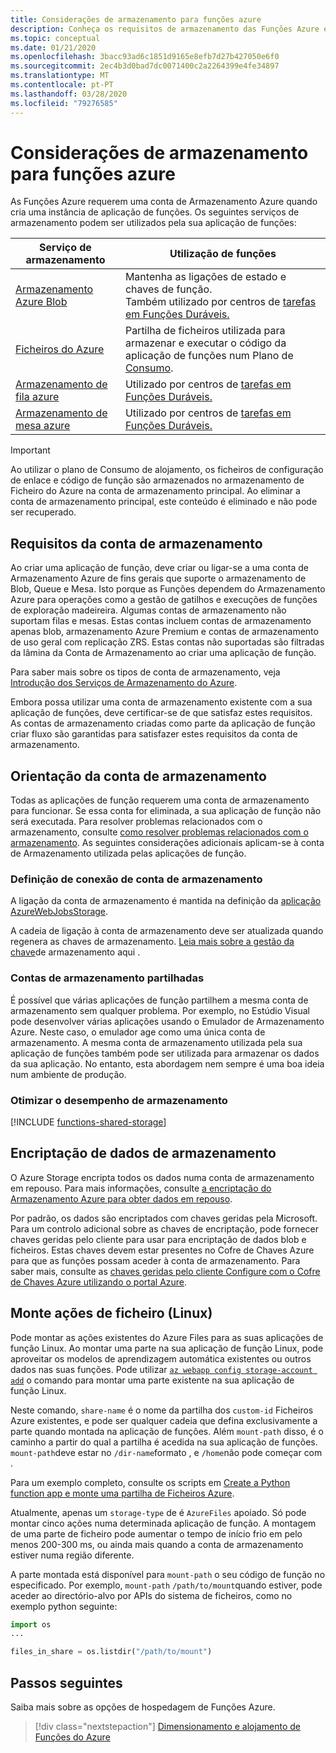 ```yaml
---
title: Considerações de armazenamento para funções azure
description: Conheça os requisitos de armazenamento das Funções Azure e sobre encriptar dados armazenados.
ms.topic: conceptual
ms.date: 01/21/2020
ms.openlocfilehash: 3bacc93ad6c1851d9165e8efb7d27b427050e6f0
ms.sourcegitcommit: 2ec4b3d0bad7dc0071400c2a2264399e4fe34897
ms.translationtype: MT
ms.contentlocale: pt-PT
ms.lasthandoff: 03/28/2020
ms.locfileid: "79276585"
---
```

# <a name="storage-considerations-for-azure-functions"></a>Considerações de armazenamento para funções azure

As Funções Azure requerem uma conta de Armazenamento Azure quando cria uma instância de aplicação de funções. Os seguintes serviços de armazenamento podem ser utilizados pela sua aplicação de funções:


|Serviço de armazenamento  | Utilização de funções  |
|---------|---------|
| [Armazenamento Azure Blob](../storage/blobs/storage-blobs-introduction.md)     | Mantenha as ligações de estado e chaves de função.  <br/>Também utilizado por centros de [tarefas em Funções Duráveis.](durable/durable-functions-task-hubs.md) |
| [Ficheiros do Azure](../storage/files/storage-files-introduction.md)  | Partilha de ficheiros utilizada para armazenar e executar o código da aplicação de funções num Plano de [Consumo](functions-scale.md#consumption-plan). |
| [Armazenamento de fila azure](../storage/queues/storage-queues-introduction.md)     | Utilizado por centros de [tarefas em Funções Duráveis.](durable/durable-functions-task-hubs.md)   |
| [Armazenamento de mesa azure](../storage/tables/table-storage-overview.md)  |  Utilizado por centros de [tarefas em Funções Duráveis.](durable/durable-functions-task-hubs.md)       |

> [!IMPORTANT]
> Ao utilizar o plano de Consumo de alojamento, os ficheiros de configuração de enlace e código de função são armazenados no armazenamento de Ficheiro do Azure na conta de armazenamento principal. Ao eliminar a conta de armazenamento principal, este conteúdo é eliminado e não pode ser recuperado.

## <a name="storage-account-requirements"></a>Requisitos da conta de armazenamento

Ao criar uma aplicação de função, deve criar ou ligar-se a uma conta de Armazenamento Azure de fins gerais que suporte o armazenamento de Blob, Queue e Mesa. Isto porque as Funções dependem do Armazenamento Azure para operações como a gestão de gatilhos e execuções de funções de exploração madeireira. Algumas contas de armazenamento não suportam filas e mesas. Estas contas incluem contas de armazenamento apenas blob, armazenamento Azure Premium e contas de armazenamento de uso geral com replicação ZRS. Estas contas não suportadas são filtradas da lâmina da Conta de Armazenamento ao criar uma aplicação de função.

Para saber mais sobre os tipos de conta de armazenamento, veja [Introdução dos Serviços de Armazenamento do Azure](../storage/common/storage-introduction.md#azure-storage-services). 

Embora possa utilizar uma conta de armazenamento existente com a sua aplicação de funções, deve certificar-se de que satisfaz estes requisitos. As contas de armazenamento criadas como parte da aplicação de função criar fluxo são garantidas para satisfazer estes requisitos da conta de armazenamento.  

## <a name="storage-account-guidance"></a>Orientação da conta de armazenamento

Todas as aplicações de função requerem uma conta de armazenamento para funcionar. Se essa conta for eliminada, a sua aplicação de função não será executada. Para resolver problemas relacionados com o armazenamento, consulte [como resolver problemas relacionados com o armazenamento](functions-recover-storage-account.md). As seguintes considerações adicionais aplicam-se à conta de Armazenamento utilizada pelas aplicações de função.

### <a name="storage-account-connection-setting"></a>Definição de conexão de conta de armazenamento

A ligação da conta de armazenamento é mantida na definição da [aplicação AzureWebJobsStorage](./functions-app-settings.md#azurewebjobsstorage). 

A cadeia de ligação à conta de armazenamento deve ser atualizada quando regenera as chaves de armazenamento. [Leia mais sobre a gestão da chave](https://docs.microsoft.com/azure/storage/common/storage-create-storage-account)de armazenamento aqui .

### <a name="shared-storage-accounts"></a>Contas de armazenamento partilhadas

É possível que várias aplicações de função partilhem a mesma conta de armazenamento sem qualquer problema. Por exemplo, no Estúdio Visual pode desenvolver várias aplicações usando o Emulador de Armazenamento Azure. Neste caso, o emulador age como uma única conta de armazenamento. A mesma conta de armazenamento utilizada pela sua aplicação de funções também pode ser utilizada para armazenar os dados da sua aplicação. No entanto, esta abordagem nem sempre é uma boa ideia num ambiente de produção.

### <a name="optimize-storage-performance"></a>Otimizar o desempenho de armazenamento

[!INCLUDE [functions-shared-storage](../../includes/functions-shared-storage.md)]

## <a name="storage-data-encryption"></a>Encriptação de dados de armazenamento

O Azure Storage encripta todos os dados numa conta de armazenamento em repouso. Para mais informações, consulte [a encriptação do Armazenamento Azure para obter dados em repouso](../storage/common/storage-service-encryption.md).

Por padrão, os dados são encriptados com chaves geridas pela Microsoft. Para um controlo adicional sobre as chaves de encriptação, pode fornecer chaves geridas pelo cliente para usar para encriptação de dados blob e ficheiros. Estas chaves devem estar presentes no Cofre de Chaves Azure para que as funções possam aceder à conta de armazenamento. Para saber mais, consulte as [chaves geridas pelo cliente Configure com o Cofre de Chaves Azure utilizando o portal Azure](../storage/common/storage-encryption-keys-portal.md).  

## <a name="mount-file-shares-linux"></a>Monte ações de ficheiro (Linux)

Pode montar as ações existentes do Azure Files para as suas aplicações de função Linux. Ao montar uma parte na sua aplicação de função Linux, pode aproveitar os modelos de aprendizagem automática existentes ou outros dados nas suas funções. Pode utilizar [`az webapp config storage-account add`](/cli/azure/webapp/config/storage-account#az-webapp-config-storage-account-add) o comando para montar uma parte existente na sua aplicação de função Linux. 

Neste comando, `share-name` é o nome da partilha dos `custom-id` Ficheiros Azure existentes, e pode ser qualquer cadeia que defina exclusivamente a parte quando montada na aplicação de funções. Além `mount-path` disso, é o caminho a partir do qual a partilha é acedida na sua aplicação de funções. `mount-path`deve estar no `/dir-name`formato , e `/home`não pode começar com .

Para um exemplo completo, consulte os scripts em [Create a Python function app e monte uma partilha de Ficheiros Azure](scripts/functions-cli-mount-files-storage-linux.md). 

Atualmente, apenas um `storage-type` de é `AzureFiles` apoiado. Só pode montar cinco ações numa determinada aplicação de função. A montagem de uma parte de ficheiro pode aumentar o tempo de início frio em pelo menos 200-300 ms, ou ainda mais quando a conta de armazenamento estiver numa região diferente.

A parte montada está disponível para `mount-path` o seu código de função no especificado. Por exemplo, `mount-path` `/path/to/mount`quando estiver, pode aceder ao directório-alvo por APIs do sistema de ficheiros, como no exemplo python seguinte:

```python
import os
...

files_in_share = os.listdir("/path/to/mount")
```

## <a name="next-steps"></a>Passos seguintes

Saiba mais sobre as opções de hospedagem de Funções Azure.

> [!div class="nextstepaction"]
> [Dimensionamento e alojamento de Funções do Azure](functions-scale.md)


